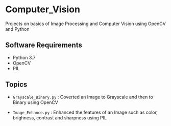 # Computer_Vision
Projects on basics of Image Processing and Computer Vision using OpenCV and Python


## Software Requirements
* Python 3.7
* OpenCV
* PIL


## Topics
* `Grayscale_Binary.py` : Coverted an Image to Grayscale and then to Binary using OpenCV

* `Image_Enhance.py`  : Enhanced the features of an Image such as color, brighness, contrast and sharpness using PIL
